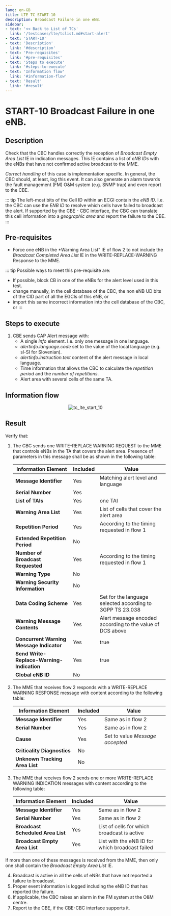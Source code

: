 ```yaml
---
lang: en-GB
title: LTE TC START-10
description: Broadcast Failure in one eNB.
sidebar: 
- text: '<< Back to List of TCs'
  link: '/testcases/lte/tclist.md#start-alert'
- text: 'START-10'
- text: 'Description'
  link: '#description'
- text: 'Pre-requisites'
  link: '#pre-requisites'
- text: 'Steps to execute'
  link: '#steps-to-execute'
- text: 'Information flow'
  link: '#information-flow'
- text: 'Result'
  link: '#result'
---
```


# **START-10** Broadcast Failure in one eNB.

## Description

Check that the CBC handles correctly the reception of *Broadcast Empty Area 
List* IE in indication messages. This IE contains a list of *eNB IDs* with the
eNBs that have not confirmed active broadcast to the MME.

*Correct handling* of this case is implementation specific. In general, the CBC
should, at least, log this event. It can also generate an alarm towards the 
fault management (FM) O&M system (e.g. SNMP trap) and even report to the CBE.

::: tip
The left-most bits of the Cell ID within an ECGI contain the *eNB ID*. I.e. the
CBC can use the *ENB ID* to resolve which cells have failed to broadcast the 
alert. If supported by the CBE - CBC interface, the CBC can translate this cell 
information into a *geographic area* and report the failure to the CBE.
:::

## Pre-requisites

* Force one eNB in the *Warning Area List" IE of flow 2 to not include the 
  *Broadcast Completed Area List* IE in the WRITE-REPLACE-WARNING Response to 
  the MME.  

::: tip Possible ways to meet this pre-requisite are:

* If possible, block CB in one of the eNBs for the alert level used in this 
  test.
* change manually, in the cell database of the CBC, the non eNB UD bits of the 
  CID part of all the EGCIs of this eNB, or
* import this same incorrect information into the cell database of the CBC, or
:::

## Steps to execute

1. CBE sends CAP Alert message with:
   - A single *info* element. I.e. only one message in one language.
   - *alertinfo.language.code* set to the value of the local language (e.g. 
      sl-SI for Slovenian).
   - *alertinfo.instruction.text* content of the alert message in local 
      language.
   - Time information that allows the CBC to calculate the *repetition period*
     and the *number of repetitions*.
   - Alert area with several cells of the same TA.

## Information flow

<div style="text-align: center;">

![tc_lte_start_10](/assets/img/flows/lte/start/tc_lte_start_10.svg)

</div>

## Result

Verify that:

1. The CBC sends one WRITE-REPLACE WARNING REQUEST to the MME that controls 
   eNBs in the TA that covers the alert area. Presence of parameters 
   in this message shall be as shown in the following table:

   | Information Element | Included | Value |
   | ------------------- | -------- | ----- |
   | **Message Identifier** | Yes | Matching alert level and language |
   | **Serial Number** | Yes |  |
   | **List of TAIs** | Yes | one TAI |
   | **Warning Area List** | Yes | List of cells that cover the alert area |
   | **Repetition Period** | Yes | According to the timing requested in flow 1 |
   | **Extended Repetition Period** | No | |
   | **Number of Broadcast Requested** | Yes | According to the timing requested in flow 1 |
   | **Warning Type** | No | |
   | **Warning Security Information** | No | |
   | **Data Coding Scheme** | Yes | Set for the language selected according to 3GPP TS 23.038 |
   | **Warning Message Contents** | Yes | Alert message encoded according to the value of DCS above |
   | **Concurrent Warning Message Indicator** | Yes | true |
   | **Send Write-Replace-Warning-Indication** | Yes | true |
   | **Global eNB ID** | No |

2. The MME that receives flow 2 responds with a WRITE-REPLACE WARNING RESPONSE
   message with content according to the following table:

   | Information Element | Included | Value |
   | ------------------- | -------- | ----- |
   | **Message Identifier** | Yes | Same as in flow 2 |
   | **Serial Number** | Yes | Same as in flow 2 |
   | **Cause** | Yes | Set to value *Message accepted* |
   | **Criticality Diagnostics** | No | |
   | **Unknown Tracking Area List** | No |  |

3. The MME that receives flow 2 sends one or more WRITE-REPLACE WARNING 
   INDICATION messages with content according to the following table:

   | Information Element | Included | Value |
   | ------------------- | -------- | ----- |
   | **Message Identifier** | Yes | Same as in flow 2 |
   | **Serial Number** | Yes | Same as in flow 2 |
   | **Broadcast Scheduled Area List** | Yes | List of cells for which broadcast is active |
   | **Broadcast Empty Area List** | Yes | List with the eNB ID for which broadcast failed |

  If more than one of these messages is received from the MME, then only one
  shall contain the *Broadcast Empty Area List* IE.

4. Broadcast is active in all the cells of eNBs that have not reported a 
   failure to broadcast.
5. Proper event information is logged including the eNB ID that has reported 
   the failure.
6. If applicable, the CBC raises an alarm in the FM system at the O&M centre.
7. Report to the CBE, if the CBE-CBC interface supports it.
